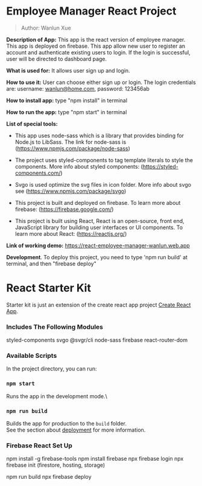 # Employee Manager React Project

> Author: Wanlun Xue

**Description of App:** This app is the react version of employee manager. This app is deployed on firebase. This app allow new user to register an account and authenticate existing users to login. If the login is successful, user will be directed to dashboard page.

**What is used for:** It allows user sign up and login.

**How to use it:** User can choose either sign up or login. The login credentials are: username: wanlun@home.com, password: 123456ab

**How to install app:** type "npm install" in terminal

**How to run the app:** type "npm start" in terminal

**List of special tools:**

- This app uses node-sass which is a library that provides binding for Node.js to LibSass. The link for node-sass is (https://www.npmjs.com/package/node-sass)

- The project uses styled-components to tag template literals to style the components. More info about styled components: (https://styled-components.com/)

- Svgo is used optimize the svg files in icon folder. More info about svgo see (https://www.npmjs.com/package/svgo)

- This project is built and deployed on firebase. To learn more about firebase: (https://firebase.google.com/)

- This project is built using React, React is an open-source, front end, JavaScript library for building user interfaces or UI components. To learn more about React: (https://reactjs.org/)

**Link of working demo:** https://react-employee-manager-wanlun.web.app

**Development**.
To deploy this project, you need to type 'npm run build' at terminal, and then "firebase deploy"

# React Starter Kit

Starter kit is just an extension of the create react app project [Create React App](https://github.com/facebook/create-react-app).

### Includes The Following Modules

styled-components
svgo
@svgr/cli
node-sass
firebase
react-router-dom

### Available Scripts

In the project directory, you can run:

### `npm start`

Runs the app in the development mode.\

### `npm run build`

Builds the app for production to the `build` folder.\
See the section about [deployment](https://facebook.github.io/create-react-app/docs/deployment) for more information.

### Firebase React Set Up

npm install -g firebase-tools
npm install firebase
npx firebase login
npx firebase init (firestore, hosting, storage)

npm run build
npx firebase deploy
